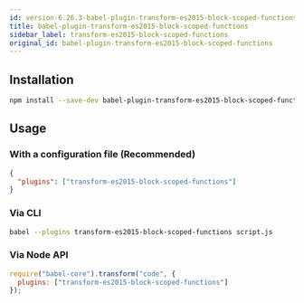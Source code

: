 ```yaml
---
id: version-6.26.3-babel-plugin-transform-es2015-block-scoped-functions
title: babel-plugin-transform-es2015-block-scoped-functions
sidebar_label: transform-es2015-block-scoped-functions
original_id: babel-plugin-transform-es2015-block-scoped-functions
---
```


## Installation

```sh
npm install --save-dev babel-plugin-transform-es2015-block-scoped-functions
```

## Usage

### With a configuration file (Recommended)

```json
{
  "plugins": ["transform-es2015-block-scoped-functions"]
}
```

### Via CLI

```sh
babel --plugins transform-es2015-block-scoped-functions script.js
```

### Via Node API

```javascript
require("babel-core").transform("code", {
  plugins: ["transform-es2015-block-scoped-functions"]
});
```


